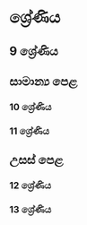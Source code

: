 # ශ්‍රේණිය

## 9 ශ්‍රේණිය

## සාමාන්‍ය පෙළ

### 10 ශ්‍රේණිය

### 11 ශ්‍රේණිය

## උසස් පෙළ

### 12 ශ්‍රේණිය

### 13 ශ්‍රේණිය
